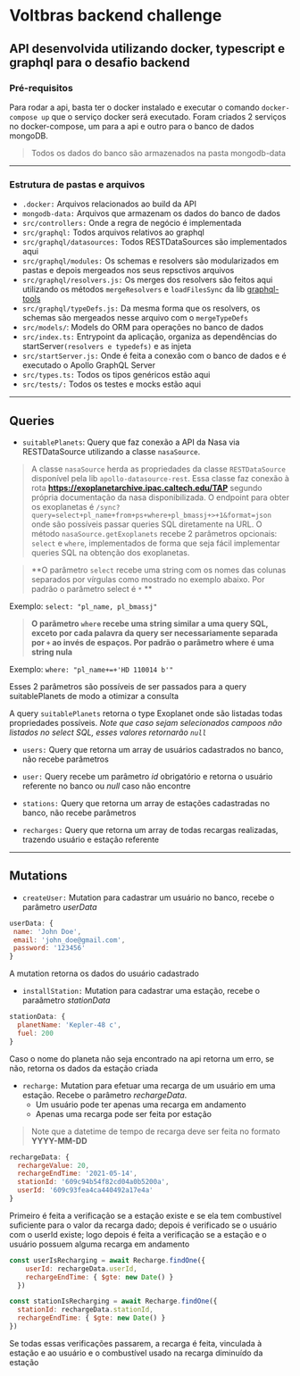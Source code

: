 # Voltbras backend challenge

## API desenvolvida utilizando docker, typescript e graphql para o desafio backend

### Pré-requisitos

Para rodar a api, basta ter o docker instalado e executar o comando `docker-compose up` que o serviço
docker será executado. Foram criados 2 serviços no docker-compose, um para a api e outro para o banco
de dados mongoDB. 
> Todos os dados do banco são armazenados na pasta mongodb-data

***

### Estrutura de pastas e arquivos

- `.docker:` Arquivos relacionados ao build da API
- `mongodb-data:` Arquivos que armazenam os dados do banco de dados
- `src/controllers:` Onde a regra de negócio é implementada
- `src/graphql:` Todos arquivos relativos ao graphql
- `src/graphql/datasources:` Todos RESTDataSources são implementados aqui
- `src/graphql/modules:` Os schemas e resolvers são modularizados em pastas e depois mergeados nos seus repsctivos arquivos
- `src/graphql/resolvers.js:` Os merges dos resolvers são feitos aqui utilizando os métodos 
`mergeResolvers` e `loadFilesSync` da lib [graphql-tools](https://www.graphql-tools.com)
- `src/graphql/typeDefs.js:` Da mesma forma que os resolvers, os schemas são mergeados nesse arquivo
com o `mergeTypeDefs`
- `src/models/`: Models do ORM para operações no banco de dados
- `src/index.ts:` Entrypoint da aplicação, organiza as dependências do startServer`(resolvers e typedefs)` e as injeta
- `src/startServer.js:` Onde é feita a conexão com o banco de dados e é executado o Apollo GraphQL Server
- `src/types.ts:` Todos os tipos genéricos estão aqui
- `src/tests/:` Todos os testes e mocks estão aqui

***

## Queries

- `suitablePlanets`:  Query que faz conexão a API da Nasa via RESTDataSource utilizando a classe `nasaSource`. 

> A classe `nasaSource` herda as propriedades da classe `RESTDataSource` disponível pela 
lib `apollo-datasource-rest`. Essa classe faz conexão à rota **https://exoplanetarchive.ipac.caltech.edu/TAP** segundo própria documentação da nasa disponibilizada. O endpoint para obter os exoplanetas é
`/sync?query=select+pl_name+from+ps+where+pl_bmassj+>+1&format=json` onde são possíveis passar queries SQL diretamente na URL. O método `nasaSource.getExoplanets` recebe 2 parâmetros opcionais: `select` e `where`, implementados de forma que seja fácil implementar queries SQL na obtenção dos exoplanetas.

> **O parâmetro `select` recebe uma string com os nomes das colunas separados por vírgulas como mostrado no exemplo abaixo. Por padrão o parâmetro select é `*` **

Exemplo: `select: "pl_name, pl_bmassj"`

> **O parãmetro `where` recebe uma string similar a uma query SQL, exceto por cada palavra da query ser necessariamente separada por `+` ao invés de espaços. Por padrão o parâmetro where é uma string nula**

Exemplo: `where: "pl_name+=+'HD 110014 b'"`

Esses 2 parâmetros são possíveis de ser passados para a query suitablePlanets de modo a otimizar a consulta

A query `suitablePlanets` retorna o type Exoplanet onde são listadas todas propriedades possíveis.
*Note que caso sejam selecionados campoos não listados no select SQL, esses valores retornarão `null`*

- `users:` Query que retorna um array de usuários cadastrados no banco, não recebe parâmetros

- `user:` Query recebe um parâmetro *id* obrigatório e retorna o usuário referente no banco ou *null* caso não encontre

- `stations:` Query que retorna um array de estações cadastradas no banco, não recebe parâmetros

- `recharges:` Query que retorna um array de todas recargas realizadas, trazendo usuário e estação referente

***

## Mutations

- `createUser:` Mutation para cadastrar um usuário no banco, recebe o parâmetro *userData*
 ```javascript
userData: {
  name: 'John Doe',
  email: 'john_doe@gmail.com',
  password: '123456'
}
```
A mutation retorna os dados do usuário cadastrado

- `installStation:` Mutation para cadastrar uma estação, recebe o paraâmetro *stationData*
```javascript
stationData: {
  planetName: 'Kepler-48 c',
  fuel: 200
}
```
Caso o nome do planeta não seja encontrado na api retorna um erro, se não, retorna os dados da estação criada

- `recharge:` Mutation para efetuar uma recarga de um usuário em uma estação. Recebe o parâmetro *rechargeData*. 
  - Um usuário pode ter apenas uma recarga em andamento
  - Apenas uma recarga pode ser feita por estação
> Note que a datetime de tempo de recarga deve ser feita no formato **YYYY-MM-DD**
```javascript
rechargeData: {
  rechargeValue: 20,
  rechargeEndTime: '2021-05-14',
  stationId: '609c94b54f82cd04a0b5200a',
  userId: '609c93fea4ca440492a17e4a'
}
```
Primeiro é feita a verificação se a estação existe e se ela tem combustível suficiente para o valor da recarga dado; depois é verificado se o usuário com o userId existe; logo depois é feita a verificação se a estação e o usuário possuem alguma recarga em andamento
```javascript
const userIsRecharging = await Recharge.findOne({
    userId: rechargeData.userId,
    rechargeEndTime: { $gte: new Date() }
  })

const stationIsRecharging = await Recharge.findOne({
  stationId: rechargeData.stationId,
  rechargeEndTime: { $gte: new Date() }
})
```
Se todas essas verificações passarem, a recarga é feita, vinculada à estação e ao usuário e o combustível usado na recarga diminuído da estação